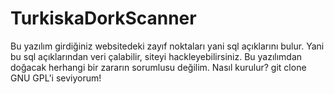 # TurkiskaDorkScanner
Bu yazılım girdiğiniz websitedeki zayıf noktaları yani sql açıklarını bulur.
Yani bu sql açıklarından veri çalabilir, siteyi hackleyebilirsiniz.
Bu yazılımdan doğacak herhangi bir zararın sorumlusu değilim.
Nasıl kurulur?
git clone 
GNU GPL'i seviyorum!
